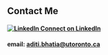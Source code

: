 ## Contact Me

#### [![LinkedIn](https://dlc1-s.licdn.com/sites/default/files/InBug-60px-R.png) Connect on LinkedIn](http://ca.linkedin.com/in/aditibhatia)

#### email: aditi.bhatia@utoronto.ca
